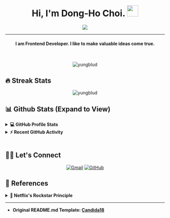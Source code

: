 
<h1 align="center">Hi, I'm Dong-Ho Choi. <img src="https://media.giphy.com/media/hvRJCLFzcasrR4ia7z/giphy.gif" width="35"></h1>
<p align="center">
  <a href="https://github.com/DenverCoder1/readme-typing-svg"><img src="https://readme-typing-svg.herokuapp.com/?lines=Frontend+Developer;iOS+Android+Web+Developer;Always%20Challenging&center=true&width=500&height=50"></a>
</p>
<hr/>
<h4 align="center">I am Frontend Developer. I like to make valuable ideas come true.</h4>
<br>
<p align="center"> <img src="https://komarev.com/ghpvc/?username=yungblud&label=Profile%20views&color=0e75b6&style=plastic" alt="yungblud" /> </p>

## 🔥 Streak Stats
<p align="center"><img src="https://github-readme-streak-stats.herokuapp.com/?user=yungblud&theme=algolia" alt="yungblud"  /></p>

## 📊 Github Stats (Expand to View) 


<details> 
  <summary><b>💻 GitHub Profile Stats</b></summary>
  <br/>
  <p align="center">
    <a href="https://github.com/anuraghazra/github-readme-stats"><img alt="Yungblud's Github Stats" src="https://github-readme-stats.vercel.app/api?username=yungblud&show_icons=true&count_private=true&theme=algolia" height="192px"/></a>
<br/>
  &nbsp;
	  <img src="https://github-readme-stats.vercel.app/api/top-langs?username=yungblud&show_icons=true&locale=en&layout=compact&theme=algolia" alt="yungblud" height="192px"/>
  <br/>
  <b>Note:</b> Top languages is only a metric of the languages my public code consists of and doesn't reflect experience or skill level.
  </p>
</details>


<details>
  <summary><b>⚡ Recent GitHub Activity</b></summary>
  <br/>
   <a href="https://github.com/yungblud"><img alt="yungblud's Activity Graph" src="https://activity-graph.herokuapp.com/graph?username=yungblud&custom_title=yungblud's%20Contribution%20Graph&theme=react-dark" /></a>
  <br/>

</details>

<br/>

## 🙋‍♀️ Let's Connect
<p align="center">
	<a href="mailto:imcoldsurf@gmail.com"><img src="https://img.icons8.com/bubbles/50/000000/gmail.png" alt="Gmail"/></a>
	<a href="https://github.com/yungblud"><img src="https://img.icons8.com/bubbles/50/000000/github.png" alt="GitHub"/></a>
</p>

## 📰 References

<details>
  <summary><b>🤘 Netflix's Rockstar Principle</summary>
  <p align="center">
    <img src="https://i.pinimg.com/564x/85/4b/a3/854ba35b5acafaed8630c9b7d3a43d30.jpg" alt="Kurt Cobain, the rockstar" />
  </p>
  The researchers expected that the best programmer would outperform his average counterpart by a factor of two or three. But it turned out that the most skilled programmer far outperformed the worst. He was <b>20 times faster at coding, 25 times faster at debugging, and 10 times faster at program execution</b> than the programmer with the lowest marks.

  This study has caused ripples across the software industry since it was published, as managers grapple with how some programmers can be worth so much more than their perfectly adequate colleagues.

  Hastings goes on to say: “With a fixed amount of money for salaries and a project I needed to complete, I had a choice: hire 10 to 25 average engineers, or hire one “rock-star” and pay significantly more than what I’d pay the others, if necessary.

  The reason the rockstar engineer is so much more valuable than his counterparts isn’t unique to programming. <b>The great software engineer is incredibly creative and can see conceptual patterns that others can’t.</b>

  ref: [Rockstar Principle](https://www.rwaconsultants.com/news/rock-star-software-engineers-worth-their-weight-in-gold)
  </details>

<hr/>

* Original README.md Template: [Candida18](https://github.com/Candida18)












